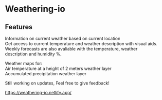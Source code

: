 <h1> Weathering-io </h1>

<h2>Features</h2>
<p>
  Information on current weather based on current location
  
  <br>
  Get access to current temperature and weather description with visual aids.
  
  <br>
  Weekly forecasts are also avaliable with the temperature, weather description and humidity %.
  
  <br>
  
  Weather maps for:
  <br>
  Air temperature at a height of 2 meters weather layer
  <br>
  Accumulated precipitation weather layer
</p>

Still working on updates, Feel free to give feedback!

https://weathering-io.netlify.app/
